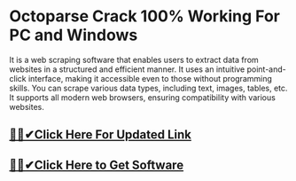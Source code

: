 # Octoparse Crack 100% Working For PC and Windows



It is a web scraping software that enables users to extract data from websites in a structured and efficient manner. It uses an intuitive point-and-click interface, making it accessible even to those without programming skills. You can scrape various data types, including text, images, tables, etc. It supports all modern web browsers, ensuring compatibility with various websites.



## [🎉🚀✔Click Here For Updated Link](https://alitech.click/dl/)
 
 
## [🎉🚀✔Click Here to Get Software](https://alitech.click/dl/)
